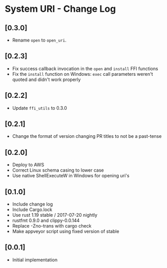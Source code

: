 # System URI - Change Log

## [0.3.0]
- Rename `open` to `open_uri`.

## [0.2.3]
- Fix success callback invocation in the `open` and `install` FFI functions
- Fix the `install` function on Windows: `exec` call parameters weren't quoted and didn't work properly

## [0.2.2]
- Update `ffi_utils` to 0.3.0

## [0.2.1]
- Change the format of version changing PR titles to not be a past-tense

## [0.2.0]
- Deploy to AWS
- Correct Linux schema casing to lower case
- Use native ShellExecuteW in Windows for opening uri's

## [0.1.0]
- Include change log
- Include Cargo.lock
- Use rust 1.19 stable / 2017-07-20 nightly
- rustfmt 0.9.0 and clippy-0.0.144
- Replace -Zno-trans with cargo check
- Make appveyor script using fixed version of stable

## [0.0.1]
- Initial implementation
